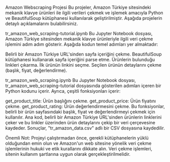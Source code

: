 Amazon Webscraping Projesi
Bu projeler, Amazon Türkiye sitesindeki mekanik klavye ürünleri ile ilgili verileri çekmek ve işlemek amacıyla Python ve BeautifulSoup kütüphanesi kullanılarak geliştirilmiştir. Aşağıda projelerin detaylı açıklamalarını bulabilirsiniz.

tr_amazon_web_scraping-tutorial.ipynb
Bu Jupyter Notebook dosyası, Amazon Türkiye sitesinden mekanik klavye ürünleriyle ilgili veri çekme işlemini adım adım gösterir. Aşağıda kodun temel adımları yer almaktadır:

Belirli bir Amazon Türkiye URL'sinden sayfa içeriğini çekme.
BeautifulSoup kütüphanesi kullanarak sayfa içeriğini parse etme.
Ürünlerin bulunduğu linkleri çıkarma.
İlk ürünün linkini seçme.
Seçilen ürünün detaylarını çekme (başlık, fiyat, değerlendirme).


tr_amazon_web_scraping.ipynb
Bu Jupyter Notebook dosyası, tr_amazon_web_scraping-tutorial dosyasında gösterilen adımları içeren bir Python kodunu içerir. Ayrıca, çeşitli fonksiyonları içerir:

get_product_title: Ürün başlığını çekme.
get_product_price: Ürün fiyatını çekme.
get_product_rating: Ürün değerlendirmesini çekme.
Bu fonksiyonlar, belirli bir ürün sayfasındaki başlık, fiyat ve değerlendirmeyi çekmek için kullanılır. Ana kod, belirli bir Amazon Türkiye URL'sinden ürünlerin linklerini çeker ve bu linkler üzerinden ürün detaylarını çekip bir veri çerçevesine kaydeder. Sonuçlar, "tr_amazon_data.csv" adlı bir CSV dosyasına kaydedilir.

Önemli Not:
Projeyi çalıştırmadan önce, gerekli kütüphanelerin yüklü olduğundan emin olun ve Amazon'un web sitesine yönelik veri çekme işlemlerinin hukuki ve etik kurallarını dikkate alın. Veri çekme işlemleri, sitenin kullanım şartlarına uygun olarak gerçekleştirilmelidir.






